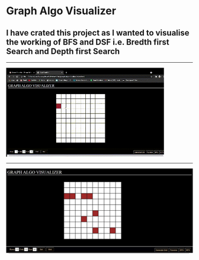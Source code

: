 # Graph Algo Visualizer 

## I have crated this project as I wanted to visualise the working of BFS and DSF i.e. Bredth first Search and Depth first Search 

<hr>
<img src="./extras/anim.gif" alt="gif">
<hr>
<img src="./extras/sc.JPG" alt="JPG">
